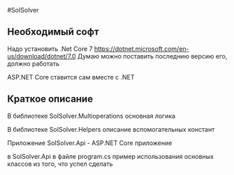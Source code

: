 #SoISolver

## Необходимый софт
Надо установить .Net Core 7 https://dotnet.microsoft.com/en-us/download/dotnet/7.0
Думаю можно поставить последнию версию его, должно работать

ASP.NET Core ставится сам вместе с .NET

## Краткое описание

В библиотеке SoISolver.Multioperations основная логика

В библиотеке SoISolver.Helpers описание вспомогательных констант

Приложение SoISolver.Api - ASP.NET Core приложение

в SoISolver.Api в файле program.cs пример использования основных классов из того, что успел сделать